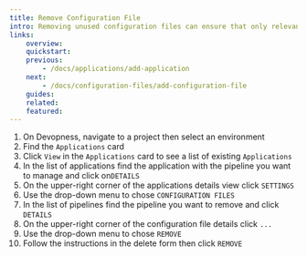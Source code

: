 ```yaml
---
title: Remove Configuration File
intro: Removing unused configuration files can ensure that only relevant and necessary information is utilized, thereby reducing the risk of errors during the deployment process.
links:
    overview:
    quickstart:
    previous:
        - /docs/applications/add-application
    next:
        - /docs/configuration-files/add-configuration-file
    guides:
    related:
    featured:
---
```


1. On Devopness, navigate to a project then select an environment
2. Find the `Applications` card
3. Click `View` in the `Applications` card to see a list of existing `Applications`
4. In the list of applications find the application with the pipeline you want to manage and click on`DETAILS`
5. On the upper-right corner of the applications details view click `SETTINGS`
6. Use the drop-down menu to chose `CONFIGURATION FILES`
8. In the list of pipelines find the pipeline you want to remove and click `DETAILS`
9. On the upper-right corner of the configuration file details click `...`
10. Use the drop-down menu to chose `REMOVE`
11. Follow the instructions in the delete form then click `REMOVE`
